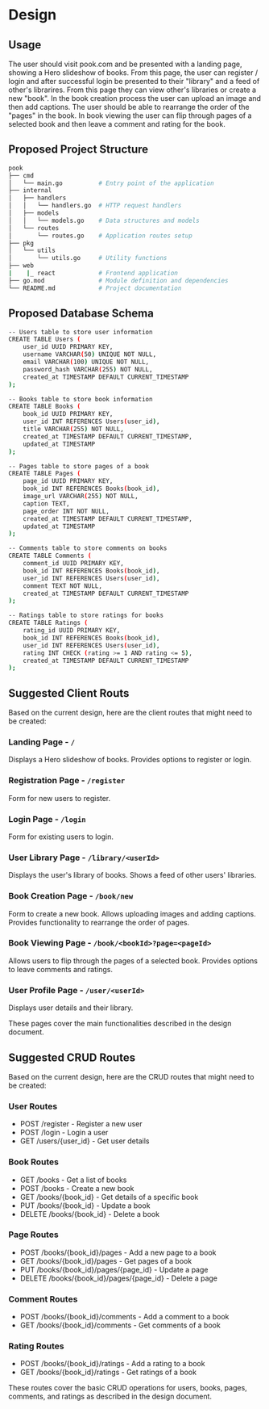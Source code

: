 # Design

## Usage

The user should visit pook.com and be presented with a landing page, showing a Hero slideshow of books. From this page, the
user can register / login and after successful login be presented to their "library" and a feed of other's librarires. From this page
they can view other's libraries or create a new "book". In the book creation process the user can upload an image and then add captions. The user should be able to rearrange the order of the "pages" in the book. In book viewing the user can flip through pages of a selected book and then leave a comment and rating for the book.

## Proposed Project Structure

```sh
pook
├── cmd
│   └── main.go          # Entry point of the application
├── internal
│   ├── handlers
│   │   └── handlers.go  # HTTP request handlers
│   ├── models
│   │   └── models.go    # Data structures and models
│   └── routes
│       └── routes.go    # Application routes setup
├── pkg
│   └── utils
│       └── utils.go     # Utility functions
├── web
|    |_ react            # Frontend application
├── go.mod               # Module definition and dependencies
└── README.md            # Project documentation
```

## Proposed Database Schema

```sh
-- Users table to store user information
CREATE TABLE Users (
    user_id UUID PRIMARY KEY,
    username VARCHAR(50) UNIQUE NOT NULL,
    email VARCHAR(100) UNIQUE NOT NULL,
    password_hash VARCHAR(255) NOT NULL,
    created_at TIMESTAMP DEFAULT CURRENT_TIMESTAMP
);

-- Books table to store book information
CREATE TABLE Books (
    book_id UUID PRIMARY KEY,
    user_id INT REFERENCES Users(user_id),
    title VARCHAR(255) NOT NULL,
    created_at TIMESTAMP DEFAULT CURRENT_TIMESTAMP,
    updated_at TIMESTAMP
);

-- Pages table to store pages of a book
CREATE TABLE Pages (
    page_id UUID PRIMARY KEY,
    book_id INT REFERENCES Books(book_id),
    image_url VARCHAR(255) NOT NULL,
    caption TEXT,
    page_order INT NOT NULL,
    created_at TIMESTAMP DEFAULT CURRENT_TIMESTAMP,
    updated_at TIMESTAMP
);

-- Comments table to store comments on books
CREATE TABLE Comments (
    comment_id UUID PRIMARY KEY,
    book_id INT REFERENCES Books(book_id),
    user_id INT REFERENCES Users(user_id),
    comment TEXT NOT NULL,
    created_at TIMESTAMP DEFAULT CURRENT_TIMESTAMP
);

-- Ratings table to store ratings for books
CREATE TABLE Ratings (
    rating_id UUID PRIMARY KEY,
    book_id INT REFERENCES Books(book_id),
    user_id INT REFERENCES Users(user_id),
    rating INT CHECK (rating >= 1 AND rating <= 5),
    created_at TIMESTAMP DEFAULT CURRENT_TIMESTAMP
);
```

## Suggested Client Routs

Based on the current design, here are the client routes that might need to be created:

### Landing Page - `/`

Displays a Hero slideshow of books.
Provides options to register or login.

### Registration Page - `/register`

Form for new users to register.

### Login Page - `/login`

Form for existing users to login.

### User Library Page - `/library/<userId>`

Displays the user's library of books.
Shows a feed of other users' libraries.

### Book Creation Page - `/book/new`

Form to create a new book.
Allows uploading images and adding captions.
Provides functionality to rearrange the order of pages.

### Book Viewing Page - `/book/<bookId>?page=<pageId>`

Allows users to flip through the pages of a selected book.
Provides options to leave comments and ratings.

### User Profile Page - `/user/<userId>`

Displays user details and their library.

These pages cover the main functionalities described in the design document.

## Suggested CRUD Routes

Based on the current design, here are the CRUD routes that might need to be created:

### User Routes

- POST /register - Register a new user
- POST /login - Login a user
- GET /users/{user_id} - Get user details

### Book Routes

- GET /books - Get a list of books
- POST /books - Create a new book
- GET /books/{book_id} - Get details of a specific book
- PUT /books/{book_id} - Update a book
- DELETE /books/{book_id} - Delete a book

### Page Routes

- POST /books/{book_id}/pages - Add a new page to a book
- GET /books/{book_id}/pages - Get pages of a book
- PUT /books/{book_id}/pages/{page_id} - Update a page
- DELETE /books/{book_id}/pages/{page_id} - Delete a page

### Comment Routes

- POST /books/{book_id}/comments - Add a comment to a book
- GET /books/{book_id}/comments - Get comments of a book

### Rating Routes

- POST /books/{book_id}/ratings - Add a rating to a book
- GET /books/{book_id}/ratings - Get ratings of a book

These routes cover the basic CRUD operations for users, books, pages, comments, and ratings as described in the design document.
